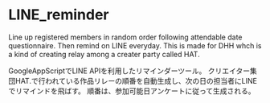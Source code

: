 # LINE_reminder
Line up registered members in random order following attendable date questionnaire. Then remind  on LINE everyday. This is made for DHH whch is a kind of creating relay among a creater party called HAT.


GoogleAppScriptでLINE APIを利用したリマインダーツール。
クリエイター集団HAT.で行われている作品リレーの順番を自動生成し、次の日の担当者にLINEでリマインドを飛ばす。
順番は、参加可能日アンケートに従って生成される。
